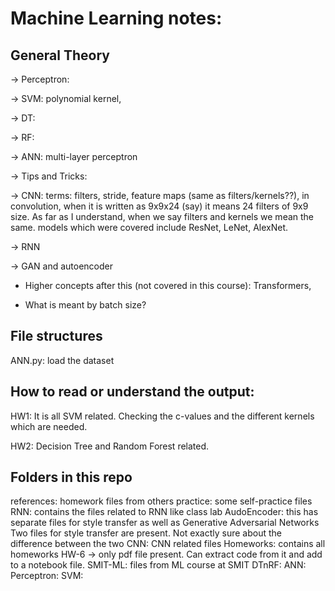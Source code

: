 # Machine Learning notes:

## General Theory

-> Perceptron: 

-> SVM: polynomial kernel, 

-> DT:

-> RF:

-> ANN: multi-layer perceptron

-> Tips and Tricks:

-> CNN:
 terms: filters, stride, feature maps (same as filters/kernels??), 
 in convolution, when it is written as 9x9x24 (say) it means 24 filters of 9x9 size. As far as I understand, when we say filters and kernels we mean the same. 
 models which were covered include ResNet, LeNet, AlexNet. 

-> RNN

-> GAN and autoencoder

* Higher concepts after this (not covered in this course): Transformers, 

* What is meant by batch size?
    

## File structures

ANN.py:
    load the dataset


## How to read or understand the output:


HW1:
It is all SVM related. Checking the c-values and the different kernels which are needed.

HW2:
Decision Tree and Random Forest related.

## Folders in this repo

references: homework files from others
practice: some self-practice files
RNN: contains the files related to RNN like class lab
AudoEncoder: 
    this has separate files for style transfer as well as Generative Adversarial Networks
    Two files for style transfer are present. Not exactly sure about the difference between the two
CNN: CNN related files
Homeworks: contains all homeworks
    HW-6 -> only pdf file present. Can extract code from it and add to a notebook file.
SMIT-ML: files from ML course at SMIT
DTnRF:
ANN:
Perceptron: 
SVM:


